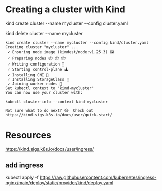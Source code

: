 # Creating a cluster with Kind

kind create cluster --name mycluster --config cluster.yaml

kind delete cluster --name mycluster

````
kind create cluster --name mycluster --config kind/cluster.yaml
Creating cluster "mycluster" ...
 ✓ Ensuring node image (kindest/node:v1.25.3) 🖼 
 ✓ Preparing nodes 📦 📦 📦  
 ✓ Writing configuration 📜 
 ✓ Starting control-plane 🕹️ 
 ✓ Installing CNI 🔌 
 ✓ Installing StorageClass 💾 
 ✓ Joining worker nodes 🚜 
Set kubectl context to "kind-mycluster"
You can now use your cluster with:

kubectl cluster-info --context kind-mycluster

Not sure what to do next? 😅  Check out https://kind.sigs.k8s.io/docs/user/quick-start/
````

# Resources

https://kind.sigs.k8s.io/docs/user/ingress/

## add ingress

kubectl apply -f https://raw.githubusercontent.com/kubernetes/ingress-nginx/main/deploy/static/provider/kind/deploy.yaml

